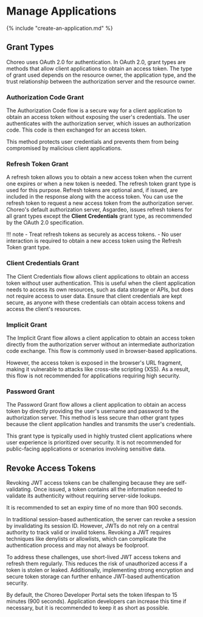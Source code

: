 # Manage Applications

{% include "create-an-application.md" %}

## Grant Types

Choreo uses OAuth 2.0 for authentication. In OAuth 2.0, grant types are methods that allow client applications to obtain an access token. The type of grant used depends on the resource owner, the application type, and the trust relationship between the authorization server and the resource owner.

### Authorization Code Grant

The Authorization Code flow is a secure way for a client application to obtain an access token without exposing the user's credentials. The user authenticates with the authorization server, which issues an authorization code. This code is then exchanged for an access token.

This method protects user credentials and prevents them from being compromised by malicious client applications.

### Refresh Token Grant

A refresh token allows you to obtain a new access token when the current one expires or when a new token is needed. The refresh token grant type is used for this purpose. Refresh tokens are optional and, if issued, are included in the response along with the access token. You can use the refresh token to request a new access token from the authorization server. Choreo's default authorization server, Asgardeo, issues refresh tokens for all grant types except the **Client Credentials** grant type, as recommended by the OAuth 2.0 specification.

!!! note
    - Treat refresh tokens as securely as access tokens.
    - No user interaction is required to obtain a new access token using the Refresh Token grant type.

### Client Credentials Grant

The Client Credentials flow allows client applications to obtain an access token without user authentication. This is useful when the client application needs to access its own resources, such as data storage or APIs, but does not require access to user data. Ensure that client credentials are kept secure, as anyone with these credentials can obtain access tokens and access the client's resources.

### Implicit Grant

The Implicit Grant flow allows a client application to obtain an access token directly from the authorization server without an intermediate authorization code exchange. This flow is commonly used in browser-based applications.

However, the access token is exposed in the browser's URL fragment, making it vulnerable to attacks like cross-site scripting (XSS). As a result, this flow is not recommended for applications requiring high security.

### Password Grant

The Password Grant flow allows a client application to obtain an access token by directly providing the user's username and password to the authorization server. This method is less secure than other grant types because the client application handles and transmits the user's credentials.

This grant type is typically used in highly trusted client applications where user experience is prioritized over security. It is not recommended for public-facing applications or scenarios involving sensitive data.

## Revoke Access Tokens

Revoking JWT access tokens can be challenging because they are self-validating. Once issued, a token contains all the information needed to validate its authenticity without requiring server-side lookups.

It is recommended to set an expiry time of no more than 900 seconds.

In traditional session-based authentication, the server can revoke a session by invalidating its session ID. However, JWTs do not rely on a central authority to track valid or invalid tokens. Revoking a JWT requires techniques like denylists or allowlists, which can complicate the authentication process and may not always be foolproof.

To address these challenges, use short-lived JWT access tokens and refresh them regularly. This reduces the risk of unauthorized access if a token is stolen or leaked. Additionally, implementing strong encryption and secure token storage can further enhance JWT-based authentication security.

By default, the Choreo Developer Portal sets the token lifespan to 15 minutes (900 seconds). Application developers can increase this time if necessary, but it is recommended to keep it as short as possible.